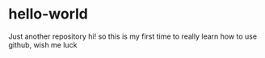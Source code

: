 # hello-world
Just another repository 
hi! so this is my first time to really learn how to use github,
wish me luck 
